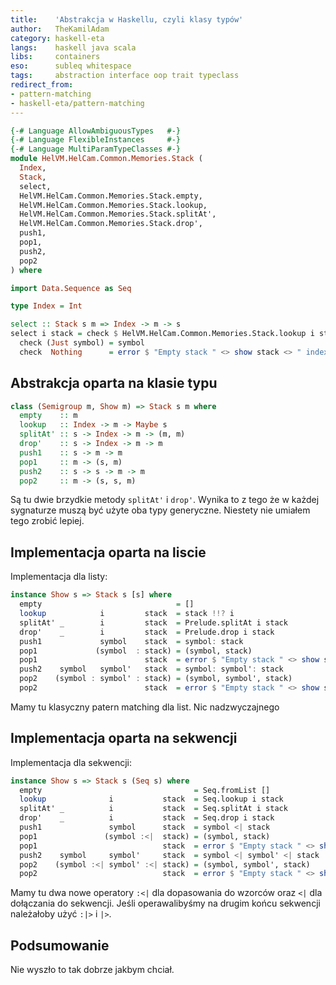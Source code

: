 ```yaml
---
title:    'Abstrakcja w Haskellu, czyli klasy typów'
author:   TheKamilAdam
category: haskell-eta
langs:    haskell java scala
libs:     containers
eso:      subleq whitespace
tags:     abstraction interface oop trait typeclass
redirect_from:
- pattern-matching
- haskell-eta/pattern-matching
---
```


```haskell
{-# Language AllowAmbiguousTypes   #-}
{-# Language FlexibleInstances     #-}
{-# Language MultiParamTypeClasses #-}
module HelVM.HelCam.Common.Memories.Stack (
  Index,
  Stack,
  select,
  HelVM.HelCam.Common.Memories.Stack.empty,
  HelVM.HelCam.Common.Memories.Stack.lookup,
  HelVM.HelCam.Common.Memories.Stack.splitAt',
  HelVM.HelCam.Common.Memories.Stack.drop',
  push1,
  pop1,
  push2,
  pop2
) where

import Data.Sequence as Seq

type Index = Int

select :: Stack s m => Index -> m -> s
select i stack = check $ HelVM.HelCam.Common.Memories.Stack.lookup i stack where
  check (Just symbol) = symbol
  check  Nothing      = error $ "Empty stack " <> show stack <> " index " <> show i
```

## Abstrakcja oparta na klasie typu

```haskell
class (Semigroup m, Show m) => Stack s m where
  empty    :: m
  lookup   :: Index -> m -> Maybe s
  splitAt' :: s -> Index -> m -> (m, m)
  drop'    :: s -> Index -> m -> m
  push1    :: s -> m -> m
  pop1     :: m -> (s, m)
  push2    :: s -> s -> m -> m
  pop2     :: m -> (s, s, m)
```
Są tu dwie brzydkie metody `splitAt'` i `drop'`.
Wynika to z tego że w każdej sygnaturze muszą być użyte oba typy generyczne.
Niestety nie umiałem tego zrobić lepiej.

## Implementacja oparta na liscie

Implementacja dla listy:
```haskell
instance Show s => Stack s [s] where
  empty                              = []
  lookup            i         stack  = stack !!? i
  splitAt' _        i         stack  = Prelude.splitAt i stack
  drop'    _        i         stack  = Prelude.drop i stack
  push1             symbol    stack  = symbol: stack
  pop1             (symbol  : stack) = (symbol, stack)
  pop1                        stack  = error $ "Empty stack " <> show stack
  push2    symbol   symbol'   stack  = symbol: symbol': stack
  pop2    (symbol : symbol' : stack) = (symbol, symbol', stack)
  pop2                        stack  = error $ "Empty stack " <> show stack
```
Mamy tu klasyczny patern matching dla list.
Nic nadzwyczajnego

## Implementacja oparta na sekwencji

Implementacja dla sekwencji:
```haskell
instance Show s => Stack s (Seq s) where
  empty                                  = Seq.fromList []
  lookup              i           stack  = Seq.lookup i stack
  splitAt' _          i           stack  = Seq.splitAt i stack
  drop'    _          i           stack  = Seq.drop i stack
  push1               symbol      stack  = symbol <| stack
  pop1               (symbol :<|  stack) = (symbol, stack)
  pop1                            stack  = error $ "Empty stack " <> show stack
  push2    symbol     symbol'     stack  = symbol <| symbol' <| stack
  pop2    (symbol :<| symbol' :<| stack) = (symbol, symbol', stack)
  pop2                            stack  = error $ "Empty stack " <> show stack
```

Mamy tu dwa nowe operatory `:<|` dla dopasowania do wzorców oraz `<|` dla dołączania do sekwencji.
Jeśli operawalibyśmy na drugim końcu sekwencji należałoby użyć `:|>` i `|>`.

## Podsumowanie

Nie wyszło to tak dobrze jakbym chciał.